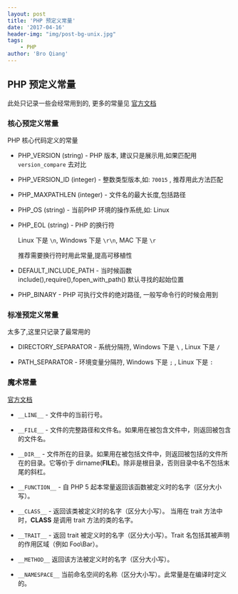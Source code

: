 ```yaml
---
layout: post
title: 'PHP 预定义常量'
date: '2017-04-16'
header-img: "img/post-bg-unix.jpg"
tags:
    - PHP
author: 'Bro Qiang'
---
```


## PHP 预定义常量

此处只记录一些会经常用到的, 更多的常量见 [官方文档](http://php.net/manual/en/reserved.constants.php)

### 核心预定义常量

PHP 核心代码定义的常量

- PHP_VERSION (string) - PHP 版本, 建议只是展示用,如果匹配用 `version_compare` 去对比
 
- PHP_VERSION_ID (integer) - 整数类型版本,如: `70015` , 推荐用此方法匹配

- PHP_MAXPATHLEN (integer) - 文件名的最大长度,包括路径

- PHP_OS (string) - 当前PHP 环境的操作系统,如: Linux

- PHP_EOL (string) - PHP 的换行符

    Linux 下是 `\n`, Windows 下是 `\r\n`, MAC 下是 `\r`

    推荐需要换行符时用此常量,提高可移植性

- DEFAULT_INCLUDE_PATH - 当时候函数include(),require(),fopen_with_path() 默认寻找的起始位置

- PHP_BINARY - PHP 可执行文件的绝对路径, 一般写命令行的时候会用到

### 标准预定义常量

太多了,这里只记录了最常用的

- DIRECTORY_SEPARATOR - 系统分隔符, Windows 下是 `\` , Linux 下是 `/`

- PATH_SEPARATOR - 环境变量分隔符, Windows 下是 `;` , Linux 下是 `:`

### 魔术常量

[官方文档](http://php.net/manual/zh/language.constants.predefined.php)

- `__LINE__` - 文件中的当前行号。

- `__FILE__` - 文件的完整路径和文件名。如果用在被包含文件中，则返回被包含的文件名。

- `__DIR__` - 文件所在的目录。如果用在被包括文件中，则返回被包括的文件所在的目录。它等价于 dirname(__FILE__)。除非是根目录，否则目录中名不包括末尾的斜杠。

- `__FUNCTION__` - 自 PHP 5 起本常量返回该函数被定义时的名字（区分大小写）。

- `__CLASS__` - 返回该类被定义时的名字（区分大小写）。 当用在 trait 方法中时，__CLASS__ 是调用 trait 方法的类的名字。

- `__TRAIT__` - 返回 trait 被定义时的名字（区分大小写）。Trait 名包括其被声明的作用区域（例如 Foo\Bar）。

- `__METHOD__`  返回该方法被定义时的名字（区分大小写）。

- `__NAMESPACE__`   当前命名空间的名称（区分大小写）。此常量是在编译时定义的。

